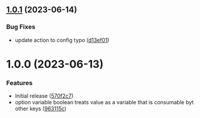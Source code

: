 ## [1.0.1](https://github.com/CoCreate-app/CoCreate-config/compare/v1.0.0...v1.0.1) (2023-06-14)


### Bug Fixes

* update action to config typo ([d13ef01](https://github.com/CoCreate-app/CoCreate-config/commit/d13ef011b037d9c6b0aece263ea30ac4c1f08df9))

# 1.0.0 (2023-06-13)


### Features

* Initial release ([570f2c7](https://github.com/CoCreate-app/CoCreate-config/commit/570f2c7180fe25a006d9d971b9f29bce90148229))
* option variable boolean treats value as a variable that is consumable byt other keys ([963115c](https://github.com/CoCreate-app/CoCreate-config/commit/963115c282a2ab514c6901351c1ac6c3a984e1c8))
